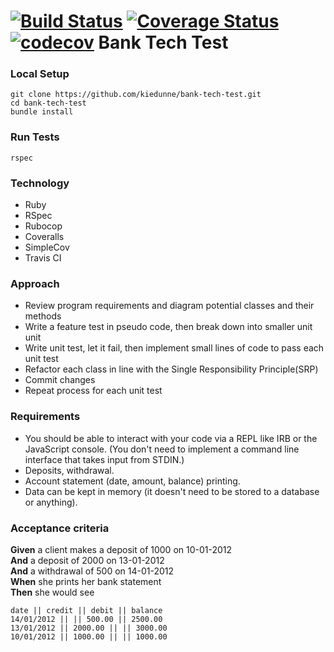 [![Build Status](https://travis-ci.org/kiedunne/bank-tech-test.svg?branch=master)](https://travis-ci.org/kiedunne/bank-tech-test)
[![Coverage Status](https://coveralls.io/repos/github/kiedunne/bank-tech-test/badge.svg?branch=master)](https://coveralls.io/github/kiedunne/bank-tech-test?branch=master)
[![codecov](https://codecov.io/gh/kiedunne/bank-tech-test/branch/master/graph/badge.svg)](https://codecov.io/gh/kiedunne/bank-tech-test)
Bank Tech Test
=================

### Local Setup

```
git clone https://github.com/kiedunne/bank-tech-test.git
cd bank-tech-test
bundle install
```

### Run Tests

```
rspec
```

### Technology

* Ruby
* RSpec
* Rubocop
* Coveralls
* SimpleCov
* Travis CI

### Approach

* Review program requirements and diagram potential classes and their methods
* Write a feature test in pseudo code, then break down into smaller unit unit
* Write unit test, let it fail, then implement small lines of code to pass each unit test
* Refactor each class in line with the Single Responsibility Principle(SRP)
* Commit changes
* Repeat process for each unit test

### Requirements

* You should be able to interact with your code via a REPL like IRB or the JavaScript console.  (You don't need to implement a command line interface that takes input from STDIN.)
* Deposits, withdrawal.
* Account statement (date, amount, balance) printing.
* Data can be kept in memory (it doesn't need to be stored to a database or anything).

### Acceptance criteria

**Given** a client makes a deposit of 1000 on 10-01-2012  
**And** a deposit of 2000 on 13-01-2012  
**And** a withdrawal of 500 on 14-01-2012  
**When** she prints her bank statement  
**Then** she would see

```
date || credit || debit || balance
14/01/2012 || || 500.00 || 2500.00
13/01/2012 || 2000.00 || || 3000.00
10/01/2012 || 1000.00 || || 1000.00
```
